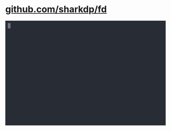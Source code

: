 # [github.com/sharkdp/fd](https://github.com/sharkdp/fd)

![fd](https://raw.githubusercontent.com/sharkdp/fd/master/doc/screencast.svg?sanitize=true)

```shell

```
